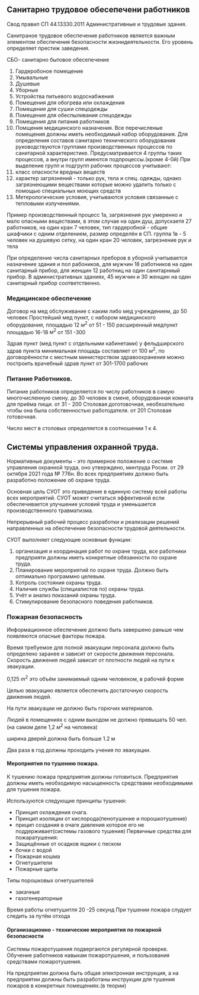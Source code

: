 ## Санитарно трудовое обесепечени работников
Свод правил СП 44.13330.2011 Административные и трудовые здания.

Санитраное трудовое обеспечение работников является важным элементом обеспечения безопасности жизнидеятельности.
Его уровень определяет престиж заведения.

СБО- санитарно бытовое обесепечение
1) Гардеробоное помещение
2) Умывальные 
3) Душевые
4) Уборные
5) Устройства питьевого водоснабжения
6) Помещения для обогрева или охлаждения
7) Помещения для сушки спецодежды
8) Помещения для обеспыливания спецодежды
9) Помещения для питания работников
10) Помщения медицинского назначения.
Все перечисленые помещения должны иметь необходимый набор оборудования.
Для определения составов санитарно технического оборудования руководствуются группами производственных процессов по санитарной характеристике.
Предусматривается 4 группы таких процессов, а внутри групп имеются подпроцессы.(кроме 4-0й) При выделение групп и подгрупп рабочих процессов учитывают:
1) класс опасности вредных веществ
2) характер загрязнений - только рук, тела и спец. одежды, однако загрязнеющими веществами которые можно удалить только с помощью специальных моющих средств
3) Метерологические условия, учитываются условия связанные с тепловыми излучениями.

Пример производственный процесс 1а, загрязнения рук умеренно и мало опасными веществами, в этом случае на один душ, допускаетя 27 работников, на один кран 7 человек, тип гардеробной - общие шкафчики с одним отделением, размер определён в СП.
группа 1в - 5 человек на душевую сетку, на один кран 20 человек, загрезнение рук и тела

При определение числа санитарных преборов в уборной учитывается назначение здания и пол рабоников, для мужчин 18 работников на один санитарный прибор, для женщин 12 работниц на один санитарниый прибор.
В административных зданиях, 45 мужчин и 30 женщин на один санитарный прибор соответственно.

### Медицинское обеспечение

Договор на мед обслуживание с каким либо мед учреждением, до 50 человек
Простейший мед пункт, с набором медицинского оборудования, площадью 12 $м^2$  от 51 - 150
 расширенный медпункт площадью 16-18 $м^2$  от 151 -300

Здрав пункт (мед пункт с отдельными кабинетами) у фельдширского здрав пункта минимальная площадь составляет от 100 $м^2$, по договорённости с местным министерством здравоохранения можно построить врачебный здрав пункт от 301-1700 рабочих

### Питание Работников.

Питание работников определяется по числу работников в самую многочисленную смену.
до 30 человек в смене, оборудованная комната для приёма пищи.
от 31 - 200 Столовая доготовочная, необязательно чтобы она была собственностью работодателя.
от 201 Столовая готовочная.

Число мест в столовых определяется в соотношении 1 к 4.

## Системы управления охранной труда.
Нормативные документы - это примерное положение о системе управления охранной труда, оно утверждено, минтруда Росии. от 29 октября 2021 года № 776н.
Во всех предприятиях должно быть разработно положение об охране труда.

Основная цель СУОТ это приведение в единную систему всей работы всех мероприятий.
СУОТ может считаться эффективной если обеспечивается улучшение условий труда и уменьшается производственного травматизма.

Непрерывный рабочий процесс разработки и реализации решений направленных на обеспечение безопасности трудовой деятельности.

 СУОТ выполняет следующие основные функции:
 1) организация и координация работ по охране труда, все работники предприяти должны иметь конкретные обязанности по охране труда.
 2) Планирование мероприятий по охране труда. Должно быть оптимально программно целевым.
 3) Котроль состояния охраны труда.
 4) Наличие службы (специалистов по) охраны труда.
 5) Учёт и анализ показаний охраны труда.
 6) Стимулирование безопасного поведения работников.


### Пожарная безопасность

Информационное обеспечение должно быть завершено раньше чем появляются опасные факторы пожара.

Время требуемое для полной эвакуации персонала должно быть определено заранее и зависит от скорости движения персонала.
Скорость движения людей зависит от плотности людей на пути к эвакуации.

0,125 $m^2$ это объём занимаемый одним человеком, в рабочей форме

Целью эвакуацию является обеспечить достаточную скорость движения людей.

На пути эвакуации не должно быть горючих материалов.

Людей в помещениях с одним выходом не должно превышать 50 чел. (на самом деле 1,2 $м^2$ на человека)

ширина дверей должна быть больше 1.2 м

Два раза в год должны проходить учения по эвакуации.

#### Мероприятия по тушению пожара.
К тушению пожара предприятия должны готовиться.
Предприятия должны иметь необходимую насыщенность средствами необходимыми для тушения пожара.

Используются следующие принципы тушения:
- Принцип охлаждения очага.
- Принцип изоляции от кислорода(пенотушение и порошкотушение)
- прицип создания в очаге давления которое его не поддерживает(системы газового тушения)
Первичные средства для пожаратушения:
- Защищённые от осадков ящики с песком
- бочки с водой
- Пожарная кошма
- Огнетушители
- Пожарные щиты

Типы порошковых огнетушителей
- закачные 
- газогенераторные

Время работы огнетушитля 20 -25 секунд
При тушении пожара слудует следить за путём отхода

#### Организационно - технические мероприятия по пожарной безопасности

Системы пожаротушения подвергаются регулярной проверке.
Обучение работников навыкам пожаротушения, и пользования средствами пожаротушения.

На предприятии должна быть общая электронная инструкция, а на предприятии должны быть разработаны инструкции для тушения пожаров  в конкретных помещениях.(в теории)